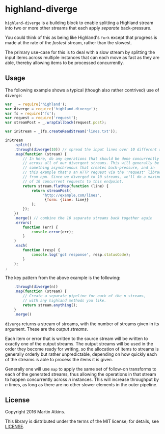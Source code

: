 # highland-diverge

`highland-diverge` is a building block to enable splitting a Highland
stream into two or more other streams that each apply *separate*
back-pressure.

You could think of this as being like Highland's `fork` except that progress
is made at the rate of the *fastest* stream, rather than the slowest.

The primary use-case for this is to deal with a slow stream by splitting
the input items across multiple instances that can each move as fast
as they are able, thereby allowing items to be processed concurrently.

## Usage

The following example shows a typical (though also rather contrived) use of
`diverge`:

```js
var _ = require('highland');
var diverge = require('highland-diverge');
var fs = require('fs');
var request = require('request');
var streamPost = _.wrapCallback(request.post);

var inStream = _(fs.createReadStream('lines.txt'));

inStream
    .split()
    .through(diverge(10)) // spread the input lines over 10 different streams
    .map(function (stream) {
        // In here, do any operations that should be done concurrently
        // across all of our divergent streams. This will generally be
        // something asynchronous that creates back-pressure, and in
        // this example that's an HTTP request via the 'request' library
        // from npm. Since we diverged to 10 streams, we'll do a maximum
        // of 10 concurrent requests to this endpoint.
        return stream.flatMap(function (line) {
            return streamPost(
                 'http://example.com/lines',
                  {form: {line: line}}
            );
        });
    })
    .merge() // combine the 10 separate streams back together again
    .errors(
        function (err) {
            console.error(err);
        }
    )
    .each(
        function (resp) {
            console.log('got response', resp.statusCode);
        }
    );
;
```

The key pattern from the above example is the following:

```js
    .through(diverge(n))
    .map(function (stream) {
        // Create a separate pipeline for each of the n streams,
        // with any highland methods you like.
        return stream.anything();
    }
    .merge()
```

`diverge` returns a stream of streams, with the number of streams given
in its argument. These are the *output streams*.

Each item or error that is written to the source stream will be written to
exactly one of the output streams. The output streams will be used in the
order they become ready for writing, so the allocation of items to streams
is generally orderly but rather unpredictable, depending on how quickly
each of the streams is able to process the items it is given.

Generally one will use `map` to apply the same set of follow-on transforms
to each of the generated streams, thus allowing the operations in that
stream to happen concurrently across *n* instances. This will increase
throughput by *n* times, as long as there are no other slower elements
in the outer pipeline.

## License

Copyright 2016 Martin Atkins.

This library is distributed under the terms of the MIT license; for details,
see [LICENSE](LICENSE).
